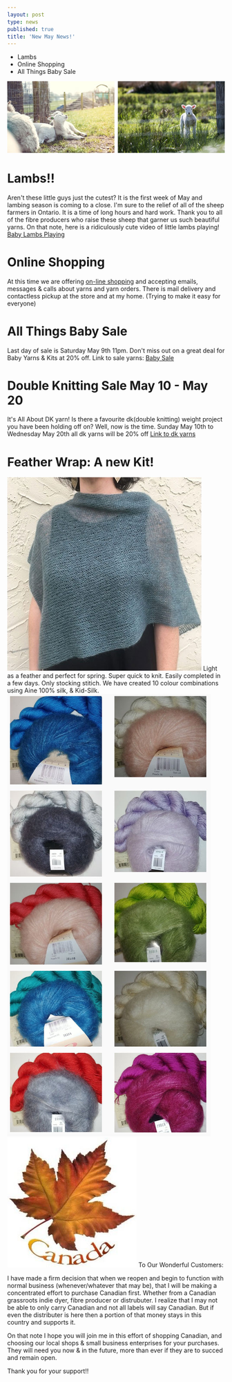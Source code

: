 ```yaml
---
layout: post
type: news
published: true
title: 'New May News!'
---
```

- Lambs
- Online Shopping
- All Things Baby Sale

<img src="/img/maynewssheep.jpg" />
<h1>Lambs!!</h1>
Aren't these little guys just the cutest?
It is the first week of May and lambing season is coming to a close. I'm sure to the relief of all of the sheep farmers in Ontario. It is a time of long hours and hard work. Thank you to all of the fibre producers who raise these sheep that garner us such beautiful yarns. On that note, here is a ridiculously cute video of little lambs playing!
<a href="https://woolandsilkco.us11.list-manage.com/track/click?u=b948a6c6bf914edca957eadf1&id=42b0bb66a6&e=5dbcc3b01d">Baby Lambs Playing</a>

<h1>Online Shopping</h1>
At this time we are offering <a href="https://woolandsilkco.us11.list-manage.com/track/click?u=b948a6c6bf914edca957eadf1&id=f86e8a3a7e&e=5dbcc3b01d">on-line shopping</a> and accepting emails, messages & calls about yarns and yarn orders. There is mail delivery and contactless pickup at the store and at my home. (Trying to make it easy for everyone) 

<h1>All Things Baby Sale</h1>
Last day of sale is Saturday May 9th 11pm. 
Don't miss out on a great deal for Baby
Yarns & Kits at 20% off. 
Link to sale yarns:  <a href="https://woolandsilkco.us11.list-manage.com/track/click?u=b948a6c6bf914edca957eadf1&id=6a7fb5104a&e=5dbcc3b01d">Baby Sale</a>

<h1>Double Knitting Sale May 10 - May 20</h1>
It's All About DK yarn!
Is there a favourite dk(double knitting) weight project you have been holding off on?  Well, now is the time.
Sunday May 10th to Wednesday May 20th
all dk yarns will be 20% off
<a href="https://woolandsilkco.us11.list-manage.com/track/click?u=b948a6c6bf914edca957eadf1&id=b650ee202e&e=5dbcc3b01d">Link to dk yarns</a>

<h1>Feather Wrap: A new Kit!</h1>
<img src="/img/maynewsshawl.jpg" />
Light as a feather and perfect for spring. Super quick to knit. Easily completed in a few days. Only stocking stitich. We have created 10 colour combinations using Aine 100% silk, & Kid-Silk.   
<img src="/img/maynewswool.jpg" />

<img src="/img/maynewscanada.jpg" />
To Our Wonderful Customers:

I have made a firm decision that when we reopen and begin to function with normal business (whenever/whatever that may be), that I will be making a concentrated effort to purchase Canadian first. Whether from a Canadian grassroots indie dyer, fibre producer or distrubuter. I realize that I may not be able to only carry Canadian and not all labels will say Canadian. But if even the distributer is here then a portion of that money stays in this country and supports it.
 
On that note I hope you will join me in this effort of shopping Canadian, and choosing our local shops & small business enterprises for your purchases. They will need you now & in the future, more than ever if they are to succed and remain open.

Thank you for your support!! 

